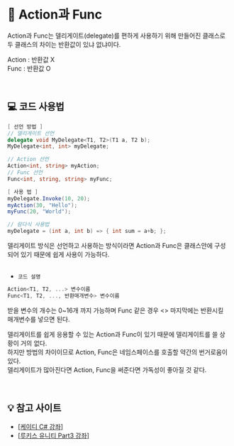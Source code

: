 # 🛒 Action과 Func

Action과 Func는 델리게이트(delegate)를 편하게 사용하기 위해 만들어진 클래스로 두 클래스의 차이는 반환값이 있냐 없냐이다.

Action : 반환값 X <br>
Func : 반환값 O

<br>

## 💻 코드 사용법
```C#
[ 선언 방법 ]
// 델리게이트 선언
delegate void MyDelegate<T1, T2>(T1 a, T2 b);
MyDelegate<int, int> myDelegate;

// Action 선언
Action<int, string> myAction;
// Func 선언
Func<int, string, string> myFunc;

[ 사용 법 ]
myDelegate.Invoke(10, 20);
myAction(30, "Hello");
myFunc(20, "World");

// 람다식 사용법
myDelegate = (int a, int b) => { int sum = a+b; };
```
델리게이트 방식은 선언하고 사용하는 방식이라면 Action과 Func은 클래스안에 구성되어 있기 때문에 쉽게 사용이 가능하다.
<br><br>

- `코드 설명`
```C#
Action<T1, T2, ...> 변수이름
Func<T1, T2, ..., 반환매개변수> 변수이름
```
받을 변수의 개수는 0~16개 까지 가능하며 Func 같은 경우 <> 마지막에는 반환시킬 매개변수를 넣으면 된다. 

델리게이트를 쉽게 응용할 수 있는 Action과 Func이 있기 때문에
델리게이트를 쓸 상황이 거의 없다. <br>
하지만 방법의 차이이므로 Action, Func은 네임스페이스를 호출할 약간의 번거로움이 있다.<br>
델리게이트가 많아진다면 Action, Func을 써준다면 가독성이 좋아질 것 같다.

<br>

## 💡 참고 사이트
- [[케이디 C# 강좌]](https://www.youtube.com/watch?v=7H3MHXfFkhI)
- [[루키스 유니티 Part3 강좌]](https://www.inflearn.com/course/mmorpg-%EC%9C%A0%EB%8B%88%ED%8B%B0)
